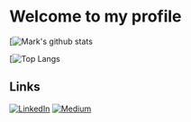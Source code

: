 # Welcome to my profile

[![Mark's github stats](https://github-readme-stats.vercel.app/api?username=markk628&show_icons=true&theme=highcontrast)

[![Top Langs](https://github-readme-stats.vercel.app/api/top-langs/?username=markk628&theme=highcontrast)

<h2>Links</h2> 
<a href="https://linkedin.com/in/markk628" target="_blank"><img alt="LinkedIn" src="https://img.shields.io/badge/linkedin-%230077B5.svg?&style=for-the-badge&logo=linkedin&logoColor=white" /></a> 
<a href="https://medium.com/@markk628" target="_blank"><img alt="Medium" src="https://img.shields.io/badge/medium-%2312100E.svg?&style=for-the-badge&logo=medium&logoColor=white" /></a>
</p>
